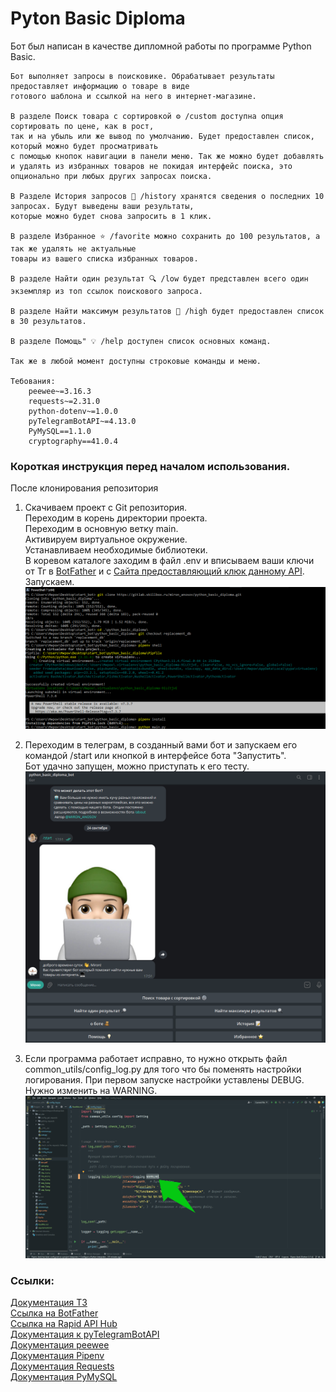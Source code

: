 # Pyton Basic Diploma
Бот был написан в качестве дипломной работы по программе 
Python Basic.

    Бот выполняет запросы в поисковикe. Обрабатывает результаты  предоставляет информацию о товаре в виде 
    готового шаблона и ссылкой на него в интернет-магазине.

    В разделе Поиск товара с сортировкой ⚙ /custom доступна опция сортировать по цене, как в рост, 
    так и на убыль или же вывод по умолчанию. Будет предоставлен список, который можно будет просматривать
    с помощью кнопок навигации в панели меню. Так же можно будет добавлять
    и удалять из избранных товаров не покидая интерфейс поиска, это опционально при любых других запросах поиска.

    В Разделе История запросов 📝 /history хранятся сведения о последних 10 запросах. Будут выведены ваши результаты,
    которые можно будет снова запросить в 1 клик.

    В разделе Избранное ⭐️ /favorite можно сохранить до 100 результатов, а так же удалять не актуальные 
    товары из вашего списка избранных товаров.

    В разделе Найти один результат 🔍 /low будет представлен всего один экземпляр из топ ссылок поискового запроса.

    В разделе Найти максимум результатов 🔎 /high будет предоставлен список в 30 результатов.

    В разделе Помощь" 💡 /help доступен список основных команд.

    Так же в любой момент доступны строковые команды и меню.

    Тебования:
        peewee~=3.16.3
        requests~=2.31.0
        python-dotenv~=1.0.0
        pyTelegramBotAPI~=4.13.0
        PyMySQL==1.1.0
        cryptography==41.0.4


### Короткая инструкция перед началом использования.
После клонирования репозитория 
1. Скачиваем проект с Git репозитория. <br>
Переходим в корень директории проекта. <br>
Переходим в основную ветку main. <br>
Активируем виртуальное окружение. <br>
Устанавливаем необходимые библиотеки. <br>
В коревом каталоге заходим в файл .env и вписываем ваши ключи от Тг в [BotFather](https://t.me/BotFather) и с [Сайта предоставляющий клюк данному API](https://rapidapi.com/letscrape-6bRBa3QguO5/api/real-time-product-search). <br>
Запускаем.
![start.png](files_for_readme/start.png)

2. Переходим в телеграм, в созданный вами бот и запускаем его командой /start или кнопкой в интерфейсе бота "Запустить".  <br>
Бот удачно запущен, можно приступать к его тесту.
![step_8.png](files_for_readme/step_2.png)

3. Если программа работает исправно, то нужно открыть файл common_utils/config_log.py для того что бы поменять настройки логирования. 
   При первом запуске настройки уставлены DEBUG. Нужно изменить на WARNING.
![step_9.png](files_for_readme/step_3.png)
    


  
### Ссылки:  
[Документация ТЗ](files_for_readme/doc.pdf) <br>
[Ссылка на BotFather](https://t.me/BotFather) <br>
[Ссылка на Rapid API Hub](https://rapidapi.com/letscrape-6bRBa3QguO5/api/real-time-product-search) <br>
[Документация к pyTelegramBotAPI](https://pytba.readthedocs.io/ru/latest/install.html) <br>
[Документация peewee](https://docs.peewee-orm.com/en/latest/) <br>
[Документация Pipenv](https://docs.pipenv.org/) <br>
[Документация Requests](https://requests.readthedocs.io/en/latest/) <br>
[Документация PyMySQL](https://pymysql.readthedocs.io/en/latest/)
